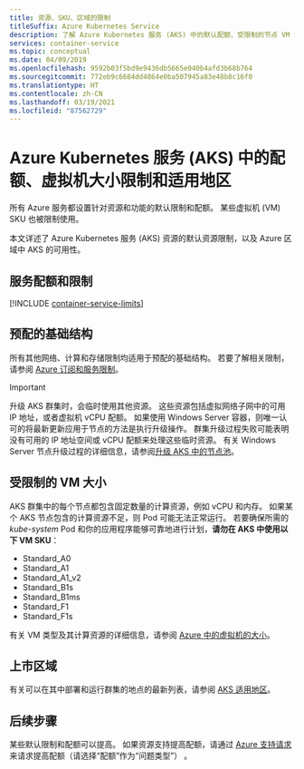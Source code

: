 ```yaml
---
title: 资源、SKU、区域的限制
titleSuffix: Azure Kubernetes Service
description: 了解 Azure Kubernetes 服务 (AKS) 中的默认配额、受限制的节点 VM SKU 大小和适用地区。
services: container-service
ms.topic: conceptual
ms.date: 04/09/2019
ms.openlocfilehash: 9592b03f5bd9e9436db5665e040b4afd3b68b764
ms.sourcegitcommit: 772eb9c6684dd4864e0ba507945a83e48b8c16f0
ms.translationtype: HT
ms.contentlocale: zh-CN
ms.lasthandoff: 03/19/2021
ms.locfileid: "87562729"
---
```

# <a name="quotas-virtual-machine-size-restrictions-and-region-availability-in-azure-kubernetes-service-aks"></a>Azure Kubernetes 服务 (AKS) 中的配额、虚拟机大小限制和适用地区

所有 Azure 服务都设置针对资源和功能的默认限制和配额。 某些虚拟机 (VM) SKU 也被限制使用。

本文详述了 Azure Kubernetes 服务 (AKS) 资源的默认资源限制，以及 Azure 区域中 AKS 的可用性。

## <a name="service-quotas-and-limits"></a>服务配额和限制

[!INCLUDE [container-service-limits](../../includes/container-service-limits.md)]

## <a name="provisioned-infrastructure"></a>预配的基础结构

所有其他网络、计算和存储限制均适用于预配的基础结构。 若要了解相关限制，请参阅 [Azure 订阅和服务限制](../azure-resource-manager/management/azure-subscription-service-limits.md)。

> [!IMPORTANT]
> 升级 AKS 群集时，会临时使用其他资源。 这些资源包括虚拟网络子网中的可用 IP 地址，或者虚拟机 vCPU 配额。 如果使用 Windows Server 容器，则唯一认可的将最新更新应用于节点的方法是执行升级操作。 群集升级过程失败可能表明没有可用的 IP 地址空间或 vCPU 配额来处理这些临时资源。 有关 Windows Server 节点升级过程的详细信息，请参阅[升级 AKS 中的节点池][nodepool-upgrade]。

## <a name="restricted-vm-sizes"></a>受限制的 VM 大小

AKS 群集中的每个节点都包含固定数量的计算资源，例如 vCPU 和内存。 如果某个 AKS 节点包含的计算资源不足，则 Pod 可能无法正常运行。 若要确保所需的 *kube-system* Pod 和你的应用程序能够可靠地进行计划，**请勿在 AKS 中使用以下 VM SKU**：

- Standard_A0
- Standard_A1
- Standard_A1_v2
- Standard_B1s
- Standard_B1ms
- Standard_F1
- Standard_F1s

有关 VM 类型及其计算资源的详细信息，请参阅 [Azure 中的虚拟机的大小][vm-skus]。

## <a name="region-availability"></a>上市区域

有关可以在其中部署和运行群集的地点的最新列表，请参阅 [AKS 适用地区][region-availability]。

## <a name="next-steps"></a>后续步骤

某些默认限制和配额可以提高。 如果资源支持提高配额，请通过 [Azure 支持请求][azure-support]来请求提高配额（请选择“配额”作为“问题类型”） 。

<!-- LINKS - External -->
[azure-support]: https://ms.portal.azure.com/#blade/Microsoft_Azure_Support/HelpAndSupportBlade/newsupportrequest
[region-availability]: https://azure.microsoft.com/global-infrastructure/services/?products=kubernetes-service

<!-- LINKS - Internal -->
[vm-skus]: ../virtual-machines/sizes.md
[nodepool-upgrade]: use-multiple-node-pools.md#upgrade-a-node-pool
